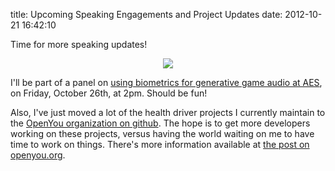 title: Upcoming Speaking Engagements and Project Updates
date: 2012-10-21 16:42:10


Time for more speaking updates! 

<CENTER><IMG SRC='http://images.nonpolynomial.com/nonpolynomial.com/blog/aes2012.jpg' /></CENTER>

I'll be part of a panel on
[using biometrics for generative game audio at AES][1], on Friday,
October 26th, at 2pm. Should be fun!

Also, I've just moved a lot of the health driver projects I currently
maintain to the [OpenYou organization on github][2]. The hope is to
get more developers working on these projects, versus having the world
waiting on me to have time to work on things. There's more information
available at [the post on openyou.org][3].

[1]: http://www.aes.org/events/133/gameaudio/?ID=3261
[2]: http://www.github.com/openyou
[3]: http://www.openyou.org/2012/10/21/openyou-github-org/
